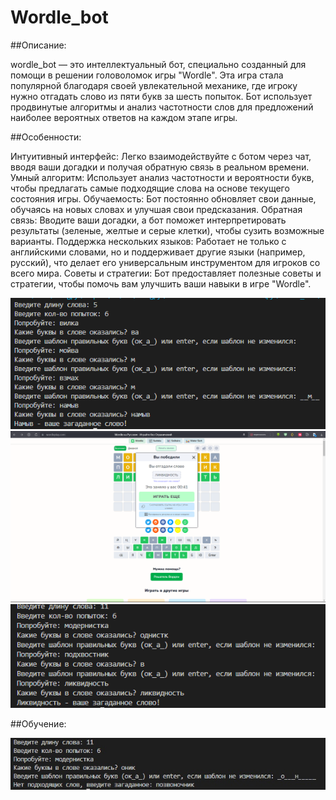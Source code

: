 # Wordle_bot
##Описание:

wordle_bot — это интеллектуальный бот, специально созданный для помощи в решении головоломок игры "Wordle". Эта игра стала популярной благодаря своей увлекательной механике, где игроку нужно отгадать слово из пяти букв за шесть попыток. Бот использует продвинутые алгоритмы и анализ частотности слов для предложений наиболее вероятных ответов на каждом этапе игры.

##Особенности:

Интуитивный интерфейс: Легко взаимодействуйте с ботом через чат, вводя ваши догадки и получая обратную связь в реальном времени.
Умный алгоритм: Использует анализ частотности и вероятности букв, чтобы предлагать самые подходящие слова на основе текущего состояния игры.
Обучаемость: Бот постоянно обновляет свои данные, обучаясь на новых словах и улучшая свои предсказания.
Обратная связь: Вводите ваши догадки, а бот поможет интерпретировать результаты (зеленые, желтые и серые клетки), чтобы сузить возможные варианты.
Поддержка нескольких языков: Работает не только с английскими словами, но и поддерживает другие языки (например, русский), что делает его универсальным инструментом для игроков со всего мира.
Советы и стратегии: Бот предоставляет полезные советы и стратегии, чтобы помочь вам улучшить ваши навыки в игре "Wordle".

![Example](image.png)
![Example 2](image2.png)
![Example 2](image3.png)

##Обучение:

![Example 3](2XobY3PDiCI.jpg)

